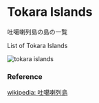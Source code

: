 Tokara Islands 
===============

吐噶喇列島の島の一覧

List of Tokara Islands 


![tokara islands]()

### Reference

[wikipedia: 吐噶喇列島](https://ja.wikipedia.org/wiki/Category:%E5%90%90%E5%99%B6%E5%96%87%E5%88%97%E5%B3%B6)



